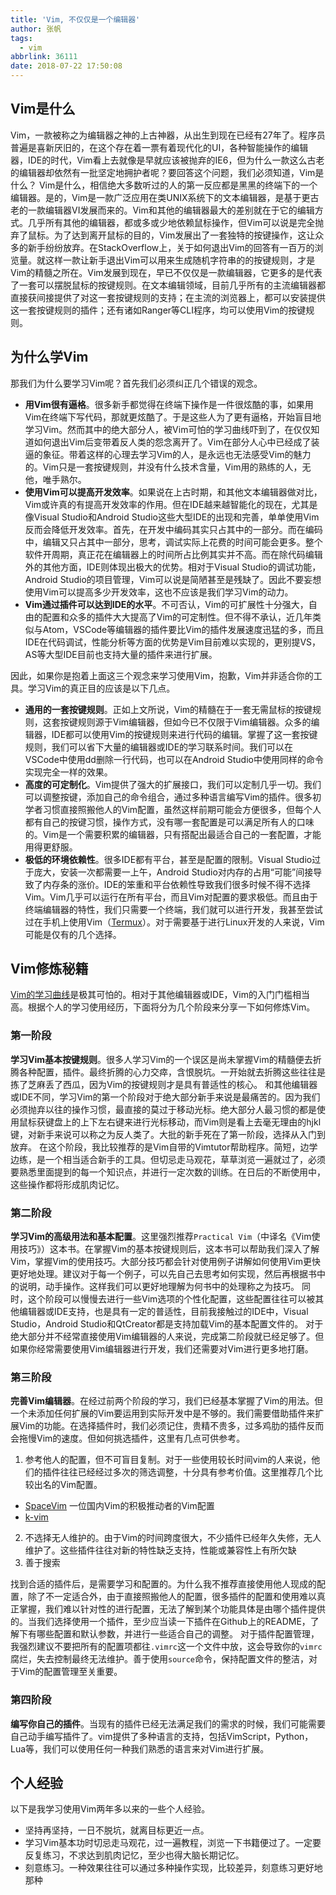```yaml
---
title: 'Vim, 不仅仅是一个编辑器'
author: 张帆
tags:
  - vim
abbrlink: 36111
date: 2018-07-22 17:50:08
---
```


## Vim是什么

Vim，一款被称之为编辑器之神的上古神器，从出生到现在已经有27年了。程序员普遍是喜新厌旧的，在这个存在着一票有着现代化的UI，各种智能操作的编辑器，IDE的时代，Vim看上去就像是早就应该被抛弃的IE6，但为什么一款这么古老的编辑器却依然有一批坚定地拥护者呢？要回答这个问题，我们必须知道，Vim是什么？
Vim是什么，相信绝大多数听过的人的第一反应都是黑黑的终端下的一个编辑器。是的，Vim是一款广泛应用在类UNIX系统下的文本编辑器，是基于更古老的一款编辑器VI发展而来的。Vim和其他的编辑器最大的差别就在于它的编辑方式。几乎所有其他的编辑器，都或多或少地依赖鼠标操作，但Vim可以说是完全抛弃了鼠标。为了达到离开鼠标的目的，Vim发展出了一套独特的按键操作，这让众多的新手纷纷放弃。在StackOverflow上，关于如何退出Vim的回答有一百万的浏览量。就这样一款让新手退出Vim可以用来生成随机字符串的的按键规则，才是Vim的精髓之所在。Vim发展到现在，早已不仅仅是一款编辑器，它更多的是代表了一套可以摆脱鼠标的按键规则。在文本编辑领域，目前几乎所有的主流编辑器都直接获间接提供了对这一套按键规则的支持；在主流的浏览器上，都可以安装提供这一套按键规则的插件；还有诸如Ranger等CLI程序，均可以使用Vim的按键规则。

<!--more-->

## 为什么学Vim

那我们为什么要学习Vim呢？首先我们必须纠正几个错误的观念。

- **用Vim很有逼格**。很多新手都觉得在终端下操作是一件很炫酷的事，如果用Vim在终端下写代码，那就更炫酷了。于是这些人为了更有逼格，开始盲目地学习Vim。然而其中的绝大部分人，被Vim可怕的学习曲线吓到了，在仅仅知道如何退出Vim后变带着反人类的怨念离开了。Vim在部分人心中已经成了装逼的象征。带着这样的心理去学习Vim的人，是永远也无法感受Vim的魅力的。Vim只是一套按键规则，并没有什么技术含量，Vim用的熟练的人，无他，唯手熟尔。
- **使用Vim可以提高开发效率**。如果说在上古时期，和其他文本编辑器做对比，Vim或许真的有提高开发效率的作用。但在IDE越来越智能化的现在，尤其是像Visual Studio和Android Studio这些大型IDE的出现和完善，单单使用Vim反而会降低开发效率。首先，在开发中编码其实只占其中的一部分。而在编码中，编辑又只占其中一部分，思考，调试实际上花费的时间可能会更多。整个软件开周期，真正花在编辑器上的时间所占比例其实并不高。而在除代码编辑外的其他方面，IDE则体现出极大的优势。相对于Visual Studio的调试功能，Android Studio的项目管理，Vim可以说是简陋甚至是残缺了。因此不要妄想使用Vim可以提高多少开发效率，这也不应该是我们学习Vim的动力。
- **Vim通过插件可以达到IDE的水平**。不可否认，Vim的可扩展性十分强大，自由的配置和众多的插件大大提高了Vim的可定制性。但不得不承认，近几年类似与Atom，VSCode等编辑器的插件要比Vim的插件发展速度迅猛的多，而且IDE在代码调试，性能分析等方面的优势是Vim目前难以实现的，更别提VS，AS等大型IDE目前也支持大量的插件来进行扩展。

因此，如果你是抱着上面这三个观念来学习使用Vim，抱歉，Vim并非适合你的工具。学习Vim的真正目的应该是以下几点。
- **通用的一套按键规则**。正如上文所说，Vim的精髓在于一套无需鼠标的按键规则，这套按键规则源于Vim编辑器，但如今已不仅限于Vim编辑器。众多的编辑器，IDE都可以使用Vim的按键规则来进行代码的编辑。掌握了这一套按键规则，我们可以省下大量的编辑器或IDE的学习联系时间。我们可以在VSCode中使用dd删除一行代码，也可以在Android Studio中使用同样的命令实现完全一样的效果。
- **高度的可定制化**。Vim提供了强大的扩展接口，我们可以定制几乎一切。我们可以调整按键，添加自己的命令组合，通过多种语言编写Vim的插件。很多初学者习惯直接照搬他人的Vim配置，虽然这样前期可能会方便很多，但每个人都有自己的按键习惯，操作方式，没有哪一套配置是可以满足所有人的口味的。Vim是一个需要积累的编辑器，只有搭配出最适合自己的一套配置，才能用得更舒服。
- **极低的环境依赖性**。很多IDE都有平台，甚至是配置的限制。Visual Studio过于庞大，安装一次都需要一上午，Android Studio对内存的占用“可能”间接导致了内存条的涨价。IDE的笨重和平台依赖性导致我们很多时候不得不选择Vim。Vim几乎可以运行在所有平台，而且Vim对配置的要求极低。而且由于终端编辑器的特性，我们只需要一个终端，我们就可以进行开发，我甚至尝试过在手机上使用Vim（[Termux](https://termux.com/)）。对于需要基于进行Linux开发的人来说，Vim可能是仅有的几个选择。

## Vim修炼秘籍

[Vim的学习曲线](https://coolshell.cn/articles/3125.html)是极其可怕的。相对于其他编辑器或IDE，Vim的入门门槛相当高。根据个人的学习使用经历，下面将分为几个阶段来分享一下如何修炼Vim。

### 第一阶段
**学习Vim基本按键规则**。很多人学习Vim的一个误区是尚未掌握Vim的精髓便去折腾各种配置，插件。最终折腾的心力交瘁，含恨脱坑。一开始就去折腾这些往往是拣了芝麻丢了西瓜，因为Vim的按键规则才是具有普适性的核心。
和其他编辑器或IDE不同，学习Vim的第一个阶段对于绝大部分新手来说是最痛苦的。因为我们必须抛弃以往的操作习惯，最直接的莫过于移动光标。绝大部分人最习惯的都是使用鼠标获键盘上的上下左右键来进行光标移动，而Vim则是看上去毫无理由的hjkl键，对新手来说可以称之为反人类了。大批的新手死在了第一阶段，选择从入门到放弃。
在这个阶段，我比较推荐的是Vim自带的Vimtutor帮助程序。简短，边学边练，是一个相当适合新手的工具。但切忌走马观花，草草浏览一遍就过了，必须要熟悉里面提到的每一个知识点，并进行一定次数的训练。在日后的不断使用中，这些操作都将形成肌肉记忆。

### 第二阶段
**学习Vim的高级用法和基本配置**。这里强烈推荐`Practical Vim`（中译名《Vim使用技巧》）这本书。在掌握Vim的基本按键规则后，这本书可以帮助我们深入了解Vim，掌握Vim的使用技巧。大部分技巧都会针对使用例子讲解如何使用Vim更快更好地处理。建议对于每一个例子，可以先自己去思考如何实现，然后再根据书中的说明，动手操作。这样我们可以更好地理解为何书中的处理称之为技巧。
同时，这个阶段可以慢慢去进行一些Vim选项的个性化配置，这些配置往往可以被其他编辑器或IDE支持，也是具有一定的普适性，目前我接触过的IDE中，Visual Studio，Android Studio和QtCreator都是支持加载Vim的基本配置文件的。
对于绝大部分并不经常直接使用Vim编辑器的人来说，完成第二阶段就已经足够了。但如果你经常需要使用Vim编辑器进行开发，我们还需要对Vim进行更多地打磨。

### 第三阶段

**完善Vim编辑器**。在经过前两个阶段的学习，我们已经基本掌握了Vim的用法。但一个未添加任何扩展的Vim要运用到实际开发中是不够的。我们需要借助插件来扩展Vim的功能。在选择插件时，我们必须记住，贵精不贵多，过多鸡肋的插件反而会拖慢Vim的速度。但如何挑选插件，这里有几点可供参考。

1. 参考他人的配置，但不可盲目复制。对于一些使用较长时间vim的人来说，他们的插件往往已经经过多次的筛选调整，十分具有参考价值。这里推荐几个比较出名的Vim配置。
 - [SpaceVim](https://github.com/SpaceVim/SpaceVim) 一位国内Vim的积极推动者的Vim配置
 - [k-vim](https://github.com/wklken/k-vim)
2. 不选择无人维护的。由于Vim的时间跨度很大，不少插件已经年久失修，无人维护了。这些插件往往对新的特性缺乏支持，性能或兼容性上有所欠缺
3. 善于搜索

找到合适的插件后，是需要学习和配置的。为什么我不推荐直接使用他人现成的配置，除了不一定适合外，由于直接照搬他人的配置，很多插件的配置和使用难以真正掌握，我们难以针对性的进行配置，无法了解到某个功能具体是由哪个插件提供的。当我们选择使用一个插件，至少应当读一下插件在Github上的README，了解下有哪些配置和默认参数，并进行一些适合自己的调整。
对于插件配置管理，我强烈建议不要把所有的配置项都往`.vimrc`这一个文件中放，这会导致你的`vimrc`腐烂，失去控制最终无法维护。善于使用`source`命令，保持配置文件的整洁，对于Vim的配置管理至关重要。

### 第四阶段

**编写你自己的插件**。当现有的插件已经无法满足我们的需求的时候，我们可能需要自己动手编写插件了。vim提供了多种语言的支持，包括VimScript，Python，Lua等，我们可以使用任何一种我们熟悉的语言来对Vim进行扩展。

## 个人经验

以下是我学习使用Vim两年多以来的一些个人经验。

- 坚持再坚持，一日不脱坑，就离目标更近一点。
- 学习Vim基本功时切忌走马观花，过一遍教程，浏览一下书籍便过了。一定要反复练习，不求达到肌肉记忆，至少也得大脑长期记忆。
- 刻意练习。一种效果往往可以通过多种操作实现，比较差异，刻意练习更好地那种
